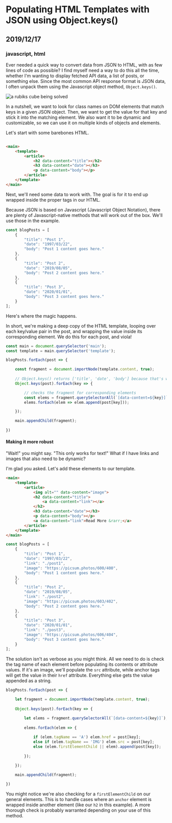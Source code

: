 # Populating HTML Templates with JSON using Object.keys()
## 2019/12/17
### javascript, html

Ever needed a quick way to convert data from JSON to HTML, with as few lines of code as possible? I find myself need a way to do this all the time, whether I'm wanting to display fetched API data, a list of posts, or something else.  Since the most common API response format is JSON data, I often unpack them using the Javascript object method, `Object.keys()`.

![a rubiks cube being solved](/_images/blog/rubiks-cube.jpg)

In a nutshell, we want to look for class names on DOM elements that match keys in a given JSON object.  Then, we want to get the value for that key and stick it into the matching element.  We also want it to be dynamic and customizable, so we can use it on multiple kinds of objects and elements.

Let's start with some barebones HTML.

```html

<main>
    <template>
        <article>
            <h2 data-content="title"></h2>
            <h3 data-content="date"></h3>
            <p data-content="body"></p>
        </article>
    </template>
</main>

```

Next, we'll need some data to work with. The goal is for it to end up wrapped inside the proper tags in our HTML.

Because JSON is based on Javascript (Javascript Object Notation), there are plenty of Javascript-native methods that will work out of the box. We'll use those in the example.

```javascript
const blogPosts = [
    {
        "title": "Post 1",
        "date": "1997/03/22",
        "body": "Post 1 content goes here."
    },
    {
        "title": "Post 2",
        "date": "2019/08/05",
        "body": "Post 2 content goes here."
    },
    {
        "title": "Post 3",
        "date": "2020/01/01",
        "body": "Post 3 content goes here."
    }
];
```

Here's where the magic happens.

In short, we're making a deep copy of the HTML template, looping over each key/value pair in the post, and wrapping the value inside its corresponding element.  We do this for each post, and viola!

```javascript
const main = document.querySelector('main');
const template = main.querySelector('template');

blogPosts.forEach(post => {

    const fragment = document.importNode(template.content, true);
    
    // Object.keys() returns ['title', 'date', 'body'] because that's what we've named the key/value pairs for each post in our JSON
    Object.keys(post).forEach(key => {

        // checks the fragment for corresponding elements
        const elems = fragment.querySelectorAll(`[data-content=${key}]`);
        elems.forEach(elem => elem.append(post[key]));

    });

    main.appendChild(fragment);
	
})
```

<p class="codepen" data-height="720" data-theme-id="dark" data-default-tab="result" data-user="bradeneast" data-slug-hash="GRgNqPJ"></p>


#### Making it more robust

"Wait!" you might say.  "This only works for text!"  What if I have links and images that also need to be dynamic?

I'm glad you asked. Let's add these elements to our template.

```html
<main>
    <template>
        <article>
            <img alt="" data-content="image">
            <h2 data-content="title">
                <a data-content="link"></a>
            </h2>
            <h3 data-content="date"></h3>
            <p data-content="body"></p>
            <a data-content="link">Read More &rarr;</a>
        </article>
    </template>
</main>
```

```javascript
const blogPosts = [
    {
        "title": "Post 1",
        "date": "1997/03/22",
		"link": "./post1",
		"image": "https://picsum.photos/600/400",
        "body": "Post 1 content goes here."
    },
    {
        "title": "Post 2",
        "date": "2019/08/05",
		"link": "./post2",
		"image": "https://picsum.photos/603/402",
        "body": "Post 2 content goes here."
    },
    {
        "title": "Post 3",
        "date": "2020/01/01",
		"link": "./post3",
		"image": "https://picsum.photos/606/404",
        "body": "Post 3 content goes here."
    }
];
```

The solution isn't as verbose as you might think.  All we need to do is check the tag name of each element before populating its contents or attribute values.  If it's an image, we'll populate the `src` attribute, while anchor tags will get the value in their `href` attribute.  Everything else gets the value appended as a string.

```javascript
blogPosts.forEach(post => {
	
    let fragment = document.importNode(template.content, true);
    
    Object.keys(post).forEach(key => {

        let elems = fragment.querySelectorAll(`[data-content=${key}]`);
		
		elems.forEach(elem => {
			
			if (elem.tagName == 'A') elem.href = post[key];
			else if (elem.tagName == 'IMG') elem.src = post[key];
			else (elem.firstElementChild || elem).append(post[key]);
			
		});

    });

    main.appendChild(fragment);
	
})
```

You might notice we're also checking for a `firstElementChild` on our general elements.  This is to handle cases where an `anchor` element is wrapped inside another element (like our `h2` in this example).  A more thorough check is probably warranted depending on your use of this method.

<p class="codepen" data-height="720" data-theme-id="dark" data-default-tab="result" data-user="bradeneast" data-slug-hash="KKwNYWQ" data-pen-title="Populating HTML Template with JSON"></p>
